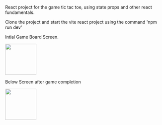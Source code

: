React project for the game tic tac toe, using state props and other react fundamentals.

Clone the project and start the vite react project using the command 'npm run dev'

Intial Game Board Screen.

<img src="https://github.com/Abinandan02/react-tic-tac-toe/assets/82743546/123fe7ef-baee-4bff-a07f-69d2a1606b0f" width="100" />

Below Screen after game completion 

<img src="https://github.com/Abinandan02/react-tic-tac-toe/assets/82743546/ff014acd-f745-403b-a38e-35c6cb23285d" width="100" />

